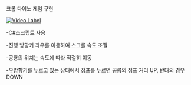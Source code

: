 크롬 다이노 게임 구현

[![Video Label](http://img.youtube.com/vi/E5K-7z6Qm4Q/0.jpg)](https://youtu.be/E5K-7z6Qm4Q)


-C#스크립트 사용


-진행 방향키 좌우를 이용하여 스크롤 속도 조절

-공룡의 위치는 속도에 따라 적절히 이동

-우방향키를 누르고 있는 상태에서 점프를 누르면 공룡의 점프 거리 UP, 반대의 경우 DOWN

